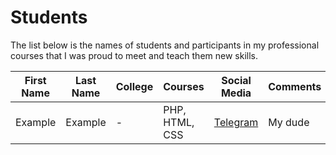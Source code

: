 # Students

The list below is the names of students and participants in my professional courses that I was proud to meet and teach them new skills.

| First Name      | Last Name | College | Courses | Social Media | Comments |
| ----------- | ----------- | ----------- | ----------- | ----------- | ----------- |
| Example     | Example     | - | PHP, HTML, CSS | [Telegram](https://t.me) | My dude |
